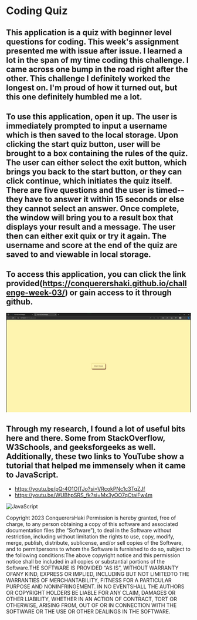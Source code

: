 # Coding Quiz

## This application is a quiz with beginner level questions for coding. This week's assignment presented me with issue after issue. I learned a lot in the span of my time coding this challenge. I came across one bump in the road right after the other. This challenge I definitely worked the longest on. I'm proud of how it turned out, but this one definitely humbled me a lot. 

## To use this application, open it up. The user is immediately prompted to input a username which is then saved to the local storage. Upon clicking the start quiz button, user will be brought to a box containing the rules of the quiz. The user can either select the exit button, which brings you back to the start button, or they can click continue, which initiates the quiz itself. There are five questions and the user is timed--they have to answer it within 15 seconds or else they cannot select an answer. Once complete, the window will bring you to a result box that displays your result and a message. The user then can either exit quix or try it again. The username and score at the end of the quiz are saved to and viewable in local storage.

## To access this application, you can click the link provided(https://conquerershaki.github.io/challenge-week-03/) or gain access to it through github.

![Application Screenshot](./images/Screenshot.jpg)

## Through my research, I found a lot of useful bits here and there. Some from StackOverflow, W3Schools, and geeksforgeeks as well. Additionally, these two links to YouTube show a tutorial that helped me immensely when it came to JavaScript.
- https://youtu.be/pQr4O1OITJo?si=VRcokPNc1c3TqZJf
- https://youtu.be/WUBhpSRS_fk?si=Mx3yOO7qCtaiFw4m


![JavaScript]( https://img.shields.io/badge/logo-javascript-blue?logo=javascript) 

Copyright 2023 ConquerersHaki Permission is hereby granted, free of charge, to any person obtaining a copy of this software and associated documentation files (the “Software”), to deal in the Software without restriction, including without limitation the rights to use, copy, modify, merge, publish, distribute, sublicense, and/or sell copies of the Software, and to permitpersons to whom the Software is furnished to do so, subject to the following conditions:The above copyright notice and this permission notice shall be included in all copies or substantial portions of the Software.THE SOFTWARE IS PROVIDED “AS IS”, WITHOUT WARRANTY OFANY KIND, EXPRESS OR IMPLIED, INCLUDING BUT NOT LIMITEDTO THE WARRANTIES OF MERCHANTABILITY, FITNESS FOR A PARTICULAR PURPOSE AND NONINFRINGEMENT. IN NO EVENTSHALL THE AUTHORS OR COPYRIGHT HOLDERS BE LIABLE FOR ANY CLAIM, DAMAGES OR OTHER LIABILITY, WHETHER IN AN ACTION OF CONTRACT, TORT OR OTHERWISE, ARISING FROM, OUT OF OR IN CONNECTION WITH THE SOFTWARE OR THE USE OR OTHER DEALINGS IN THE SOFTWARE.

